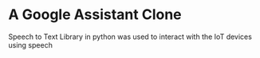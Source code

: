 # A Google Assistant Clone

Speech to Text Library in python was used to interact with the IoT devices using speech 
